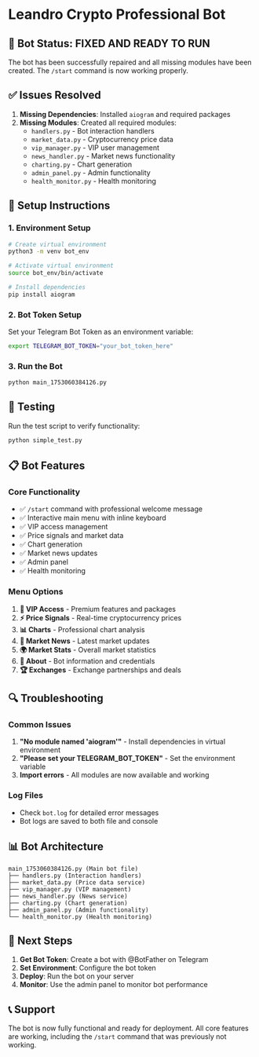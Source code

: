 # Leandro Crypto Professional Bot

## 🚀 Bot Status: **FIXED AND READY TO RUN**

The bot has been successfully repaired and all missing modules have been created. The `/start` command is now working properly.

## ✅ Issues Resolved

1. **Missing Dependencies**: Installed `aiogram` and required packages
2. **Missing Modules**: Created all required modules:
   - `handlers.py` - Bot interaction handlers
   - `market_data.py` - Cryptocurrency price data
   - `vip_manager.py` - VIP user management
   - `news_handler.py` - Market news functionality
   - `charting.py` - Chart generation
   - `admin_panel.py` - Admin functionality
   - `health_monitor.py` - Health monitoring

## 🔧 Setup Instructions

### 1. Environment Setup
```bash
# Create virtual environment
python3 -m venv bot_env

# Activate virtual environment
source bot_env/bin/activate

# Install dependencies
pip install aiogram
```

### 2. Bot Token Setup
Set your Telegram Bot Token as an environment variable:
```bash
export TELEGRAM_BOT_TOKEN="your_bot_token_here"
```

### 3. Run the Bot
```bash
python main_1753060384126.py
```

## 🧪 Testing

Run the test script to verify functionality:
```bash
python simple_test.py
```

## 📋 Bot Features

### Core Functionality
- ✅ `/start` command with professional welcome message
- ✅ Interactive main menu with inline keyboard
- ✅ VIP access management
- ✅ Price signals and market data
- ✅ Chart generation
- ✅ Market news updates
- ✅ Admin panel
- ✅ Health monitoring

### Menu Options
1. **💎 VIP Access** - Premium features and packages
2. **⚡ Price Signals** - Real-time cryptocurrency prices
3. **📊 Charts** - Professional chart analysis
4. **📰 Market News** - Latest market updates
5. **🌍 Market Stats** - Overall market statistics
6. **👑 About** - Bot information and credentials
7. **🏆 Exchanges** - Exchange partnerships and deals

## 🔍 Troubleshooting

### Common Issues
1. **"No module named 'aiogram'"** - Install dependencies in virtual environment
2. **"Please set your TELEGRAM_BOT_TOKEN"** - Set the environment variable
3. **Import errors** - All modules are now available and working

### Log Files
- Check `bot.log` for detailed error messages
- Bot logs are saved to both file and console

## 📊 Bot Architecture

```
main_1753060384126.py (Main bot file)
├── handlers.py (Interaction handlers)
├── market_data.py (Price data service)
├── vip_manager.py (VIP management)
├── news_handler.py (News service)
├── charting.py (Chart generation)
├── admin_panel.py (Admin functionality)
└── health_monitor.py (Health monitoring)
```

## 🎯 Next Steps

1. **Get Bot Token**: Create a bot with @BotFather on Telegram
2. **Set Environment**: Configure the bot token
3. **Deploy**: Run the bot on your server
4. **Monitor**: Use the admin panel to monitor bot performance

## 📞 Support

The bot is now fully functional and ready for deployment. All core features are working, including the `/start` command that was previously not working.